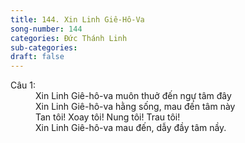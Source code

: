 ```yaml
---
title: 144. Xin Linh Giê-Hô-Va
song-number: 144
categories: Đức Thánh Linh
sub-categories: 
draft: false
---
```

<dl><dt>Câu 1:</dt><dd data-verse="1">Xin Linh Giê-hô-va muôn thuở đến ngự tâm đây <br/>Xin Linh Giê-hô-va hằng sống, mau đến tâm này <br/>Tan tôi! Xoay tôi! Nung tôi! Trau tôi! <br/>Xin Linh Giê-hô-va mau đến, dẫy đầy tâm nầy. </dd></dl>
